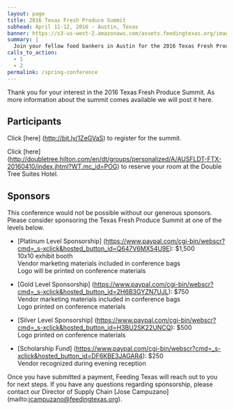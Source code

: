 ```yaml
---
layout: page
title: 2016 Texas Fresh Produce Summit
subhead: April 11-12, 2016 - Austin, Texas
banner: https://s3-us-west-2.amazonaws.com/assets.feedingtexas.org/images/banners/banner-02.jpg
summary: |
  Join your fellow food bankers in Austin for the 2016 Texas Fresh Produce Summit. 
calls_to_action:
  - 1
  - 2
permalink: /spring-conference
---
```

Thank you for your interest in the 2016 Texas Fresh Produce Summit. As more information about the summit comes available we will post it here.

## Participants
Click [here] (http://bit.ly/1ZeGVaS) to register for the summit.

Click [here] (http://doubletree.hilton.com/en/dt/groups/personalized/A/AUSFLDT-FTX-20160410/index.jhtml?WT.mc_id=POG) to reserve your room at the Double Tree Suites Hotel. 

## Sponsors

This conference would not be possible without our generous sponsors. Please consider sponsoring the Texas Fresh  Produce Summit at one of the levels below. 

*  [Platinum Level Sponsorship] (https://www.paypal.com/cgi-bin/webscr?cmd=_s-xclick&hosted_button_id=Q647V6MX54U9E): $1,500   
10x10 exhibit booth    
Vendor marketing materials included in conference bags   
Logo will be printed on conference materials    

*  [Gold Level Sponsorship] (https://www.paypal.com/cgi-bin/webscr?cmd=_s-xclick&hosted_button_id=2H6B3GYZN7UJL): $750   
Vendor marketing materials included in conference bags   
Logo printed on conference materials    

*  [Silver Level Sponsorship] (https://www.paypal.com/cgi-bin/webscr?cmd=_s-xclick&hosted_button_id=H3BU2SK22UNCQ): $500   
Logo printed on conference materials 

*  [Scholarship Fund] (https://www.paypal.com/cgi-bin/webscr?cmd=_s-xclick&hosted_button_id=DF6KBE3JAGAR4): $250   
Vendor recognized during evening reception

Once you have submitted a payment, Feeding Texas will reach out to you for next steps. If you have any questions regarding sponsorship, please contact our Director of Supply Chain [Jose Campuzano] (mailto:jcampuzano@feedingtexas.org). 




